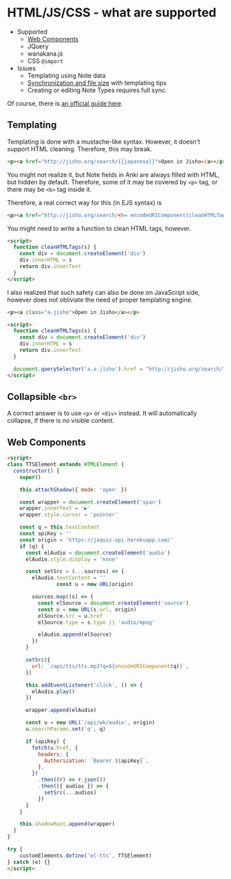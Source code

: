 # HTML/JS/CSS - what are supported

- Supported
  - [Web Components](#web-components)
  - JQuery
  - wanakana.js
  - CSS `@import`
- Issues
  - Templating using Note data
  - [Synchronization and file size](/sync-size.md) with templating tips
  - Creating or editing Note Types requires full sync.

Of course, there is [an official guide here](https://docs.ankiweb.net/templates/styling.html).

## Templating

Templating is done with a mustache-like syntax. However, it doesn't support HTML cleaning. Therefore, this may break.

```html
<p><a href="http://jisho.org/search/{{japanese}}">Open in Jisho</a></p>
```

You might not realize it, but Note fields in Anki are always filled with HTML, but hidden by default. Therefore, some of it may be covered by `<p>` tag, or there may be `<b>` tag inside it.

Therefore, a real correct way for this (in EJS syntax) is

```html
<p><a href="http://jisho.org/search/<%= encodeURIComponent(cleanHTMLTags(japanese)) %>">Open in Jisho</a></p>
```

You might need to write a function to clean HTML tags, however.

```html
<script>
  function cleanHTMLTags(s) {
    const div = document.createElement('div')
    div.innerHTML = s
    return div.innerText
  }
</script>
```

I also realized that such safety can also be done on JavaScript side, however does not obliviate the need of proper templating engine.

```html
<p><a class="a-jisho">Open in Jisho</a></p>

<script>
  function cleanHTMLTags(s) {
    const div = document.createElement('div')
    div.innerHTML = s
    return div.innerText
  }

  document.querySelector('a.a-jisho').href = "http://jisho.org/search/" + encodeURIComponent(cleanHTMLTags("<%= japanese %>"))
</script>
```

## Collapsible `<br>`

A correct answer is to use `<p>` or `<div>` instead. It will automatically collapse, if there is no visible content.

## Web Components

```html
<script>
class TTSElement extends HTMLElement {
  constructor() {
    super()

    this.attachShadow({ mode: 'open' })

    const wrapper = document.createElement('span')
    wrapper.innerText = '▶️'
    wrapper.style.cursor = 'pointer'

    const q = this.textContent
    const apiKey = ''
    const origin = 'https://jaquiz-api.herokuapp.com/'
    if (q) {
      const elAudio = document.createElement('audio')
      elAudio.style.display = 'none'

      const setSrc = (...sources) => {
        elAudio.textContent = ''
				const u = new URL(origin)

        sources.map((s) => {
          const elSource = document.createElement('source')
          const u = new URL(s.url, origin)
          elSource.src = u.href
          elSource.type = s.type || 'audio/mpeg'

          elAudio.append(elSource)
        })
      }

      setSrc({
        url: `/api/tts/tts.mp3?q=${encodeURIComponent(q)}`,
      })

      this.addEventListener('click', () => {
        elAudio.play()
      })

      wrapper.append(elAudio)

      const u = new URL('/api/wk/audio', origin)
      u.searchParams.set('q', q)

      if (apiKey) {
        fetch(u.href, {
          headers: {
            Authorization: `Bearer ${apiKey}`,
          },
        })
          .then((r) => r.json())
          .then(({ audios }) => {
            setSrc(...audios)
          })
      }
    }

    this.shadowRoot.append(wrapper)
  }
}

try {
	customElements.define('el-tts', TTSElement)
} catch (e) {}
</script>
```

